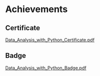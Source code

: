 

# Achievements
## Certificate
[Data_Analysis_with_Python_Certificate.pdf](https://prod-files-secure.s3.us-west-2.amazonaws.com/03e82b26-cccb-4906-bb56-adabcbdc0655/1aa3a050-2338-4a85-85d5-899bad17a31c/Data_Analysis_with_Python_Certificate.pdf?X-Amz-Algorithm=AWS4-HMAC-SHA256&X-Amz-Content-Sha256=UNSIGNED-PAYLOAD&X-Amz-Credential=ASIAZI2LB466UUQQU556%2F20250129%2Fus-west-2%2Fs3%2Faws4_request&X-Amz-Date=20250129T091514Z&X-Amz-Expires=3600&X-Amz-Security-Token=IQoJb3JpZ2luX2VjEID%2F%2F%2F%2F%2F%2F%2F%2F%2F%2FwEaCXVzLXdlc3QtMiJHMEUCIQD8u6eY5sqQbKiqJX3WfGN%2FFfMndSt%2Fn2WpbmwuHCzEQgIgFRRB%2BTumUkYczZovpgpd8CL7L9wFVnw852dFMvAKfKcqiAQIif%2F%2F%2F%2F%2F%2F%2F%2F%2F%2FARAAGgw2Mzc0MjMxODM4MDUiDOKhknoYRkb65dnzayrcA3HcYK0sga%2B7AENfjvNeSoo0W%2FmB0VplH04ite%2B58G8v%2B%2Bioja5Y9oKbExO%2FeLeiSjtnIwXJ9Jx8FqXAJT2D%2FcQD383R5DL8nYqqJVwYUonaaY%2FvUS9JWLy6DXGa3kbdkuskjhHEWuF2d83AKMAJJUw6nxrEMGRtzhEQTCdjwEK4886bxPZzx1nA1ySdvRcpWGxie28%2B25%2BKsuR%2Bxdln77s1AdfYQNEN2eYgb59BkWYx0yJnBu72Tno0ThPEQBTYPqqWnuCG25Zk7qIy5wNPSneQ7Z1LhzrXGLSmK4NAjrKH1PFiMFTzHiJLNooZFQ69DU4cQ54M61ZwCcrGgJIks03n%2FNf6APi9oxSVfcWg3xsbn0jzUPjGC38ZIoQpYj32grv%2BwbL1KbN%2Fo1tnv3OhYxAibZXrP4RU27dj1U4bYg5wxThkPV7dyIylXYOKAW2b%2BVeUu62pahxXlJ6wbE6kU8W2mWZfPHwadrQTD8B5A%2BpDuSHWM9Qjlmj5zf9VHeJWVzQegEdvzWGrDQblLZ6KXEwdsCp9k%2F3ZRSQkYXZ6B36azHVHq855OTJr2HtyAf4yThWN2AxVdJAm%2BM3AToHC3UHzBLX587qpTWNkP2kDWzEkwEDgVFNiNSTjMa%2F%2FMNXH57wGOqUBgw3LWVVpaEYjkneEzJrk5D2hrIyOrXNRHT4PRRNU910NMTwfqgnkCUVGNMcmzeo5axSmTiNG1QzO54cqVVhO5VtfkDHRO9pV%2FlGiyXYa%2FCbK4wWGJJFcW%2BJHOAp30wEGIYU%2FpmAKWGj0RIvQud66zRijW62RkKCZARF51E%2Bg0PbVbW1k%2BwvTTlr3JSFyAIIocGt1OStEcyQT5F%2Fvrr%2BGlGPhgUTM&X-Amz-Signature=b0785234c4bc5356a1a46a2d347b85ed487d4b21b162901494c14aaa2c033145&X-Amz-SignedHeaders=host&x-id=GetObject)
## Badge
[Data_Analysis_with_Python_Badge.pdf](https://prod-files-secure.s3.us-west-2.amazonaws.com/03e82b26-cccb-4906-bb56-adabcbdc0655/4fa9bcf8-b584-40dd-8775-c0bfadf6a6f0/Data_Analysis_with_Python_Badge.pdf?X-Amz-Algorithm=AWS4-HMAC-SHA256&X-Amz-Content-Sha256=UNSIGNED-PAYLOAD&X-Amz-Credential=ASIAZI2LB466UUQQU556%2F20250129%2Fus-west-2%2Fs3%2Faws4_request&X-Amz-Date=20250129T091514Z&X-Amz-Expires=3600&X-Amz-Security-Token=IQoJb3JpZ2luX2VjEID%2F%2F%2F%2F%2F%2F%2F%2F%2F%2FwEaCXVzLXdlc3QtMiJHMEUCIQD8u6eY5sqQbKiqJX3WfGN%2FFfMndSt%2Fn2WpbmwuHCzEQgIgFRRB%2BTumUkYczZovpgpd8CL7L9wFVnw852dFMvAKfKcqiAQIif%2F%2F%2F%2F%2F%2F%2F%2F%2F%2FARAAGgw2Mzc0MjMxODM4MDUiDOKhknoYRkb65dnzayrcA3HcYK0sga%2B7AENfjvNeSoo0W%2FmB0VplH04ite%2B58G8v%2B%2Bioja5Y9oKbExO%2FeLeiSjtnIwXJ9Jx8FqXAJT2D%2FcQD383R5DL8nYqqJVwYUonaaY%2FvUS9JWLy6DXGa3kbdkuskjhHEWuF2d83AKMAJJUw6nxrEMGRtzhEQTCdjwEK4886bxPZzx1nA1ySdvRcpWGxie28%2B25%2BKsuR%2Bxdln77s1AdfYQNEN2eYgb59BkWYx0yJnBu72Tno0ThPEQBTYPqqWnuCG25Zk7qIy5wNPSneQ7Z1LhzrXGLSmK4NAjrKH1PFiMFTzHiJLNooZFQ69DU4cQ54M61ZwCcrGgJIks03n%2FNf6APi9oxSVfcWg3xsbn0jzUPjGC38ZIoQpYj32grv%2BwbL1KbN%2Fo1tnv3OhYxAibZXrP4RU27dj1U4bYg5wxThkPV7dyIylXYOKAW2b%2BVeUu62pahxXlJ6wbE6kU8W2mWZfPHwadrQTD8B5A%2BpDuSHWM9Qjlmj5zf9VHeJWVzQegEdvzWGrDQblLZ6KXEwdsCp9k%2F3ZRSQkYXZ6B36azHVHq855OTJr2HtyAf4yThWN2AxVdJAm%2BM3AToHC3UHzBLX587qpTWNkP2kDWzEkwEDgVFNiNSTjMa%2F%2FMNXH57wGOqUBgw3LWVVpaEYjkneEzJrk5D2hrIyOrXNRHT4PRRNU910NMTwfqgnkCUVGNMcmzeo5axSmTiNG1QzO54cqVVhO5VtfkDHRO9pV%2FlGiyXYa%2FCbK4wWGJJFcW%2BJHOAp30wEGIYU%2FpmAKWGj0RIvQud66zRijW62RkKCZARF51E%2Bg0PbVbW1k%2BwvTTlr3JSFyAIIocGt1OStEcyQT5F%2Fvrr%2BGlGPhgUTM&X-Amz-Signature=253272b4ced47ac372d55f7b2a61d91526d6684f84bee7e2fd25ac2807010f11&X-Amz-SignedHeaders=host&x-id=GetObject)
